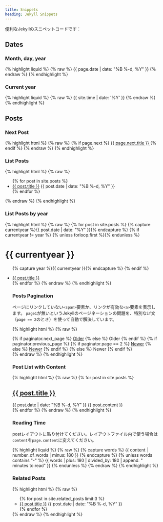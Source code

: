 ```yaml
---
title: Snippets
heading: Jekyll Snippets
---
```


便利なJekyllのスニペットコードです：

## Dates

### Month, day, year
{% highlight liquid %}
{% raw %}
{{ page.date | date: "%B %-d, %Y" }}
{% endraw %}
{% endhighlight %}

### Current year
{% highlight liquid %}
{% raw %}
{{ site.time | date: '%Y' }}
{% endraw %}
{% endhighlight %}

## Posts

### Next Post

{% highlight html %}
{% raw %}
{% if page.next %}
  <a href="{{ page.next.url }}">
    {{ page.next.title }}
  </a>
{% endif %}
{% endraw %}
{% endhighlight %}

### List Posts

{% highlight html %}
{% raw %}
<ul>
  {% for post in site.posts %}
    <li>
      <a href="{{ post.url }}">{{ post.title }}</a>
      <time>{{ post.date | date: "%B %-d, %Y" }}</time>
    </li>
  {% endfor %}
</ul>
{% endraw %}
{% endhighlight %}

### List Posts by year

{% highlight html %}
{% raw %}
{% for post in site.posts %}
  {% capture currentyear %}{{ post.date | date: "%Y" }}{% endcapture %}
  {% if currentyear != year %}
    {% unless forloop.first %}</ul>{% endunless %}
    <h1>{{ currentyear }}</h1>
    <ul>
    {% capture year %}{{ currentyear }}{% endcapture %}
  {% endif %}
  <li><a href="{{ post.url }}">{{ post.title }}</a></li>
{% endfor %}
{% endraw %}
{% endhighlight %}

### Posts Pagination

ページにリンクしていない`<span>`要素か、リンクが有効な`<a>`要素を表示します。
`page1`が無いというJekyllのページネーションの問題を、特別な`if`文（`page == 2`のとき）を使って自動で解決しています。

{% highlight html %}
{% raw %}
<div class="pagination">
  {% if paginator.next_page %}
    <a class="pagination-item older" href="{{ site.baseurl }}page{{ paginator.next_page }}">Older</a>
  {% else %}
    <span class="pagination-item older">Older</span>
  {% endif %}
  {% if paginator.previous_page %}
    {% if paginator.page == 2 %}
      <a class="pagination-item newer" href="{{ site.baseurl }}">Newer</a>
    {% else %}
      <a class="pagination-item newer" href="{{ site.baseurl }}page{{ paginator.previous_page }}">Newer</a>
    {% endif %}
  {% else %}
    <span class="pagination-item newer">Newer</span>
  {% endif %}
</div>
{% endraw %}
{% endhighlight %}

### Post List with Content

{% highlight html %}
{% raw %}
{% for post in site.posts %}
  <article>
    <h1>
      <a href="{{ post.url }}">
        {{ post.title }}
      </a>
    </h1>
    <time>{{ post.date | date: "%B %-d, %Y" }}</time>
    {{ post.content }}
  </article>
{% endfor %}
{% endraw %}
{% endhighlight %}

### Reading Time

postレイアウトに貼り付けてください。レイアウトファイル内で使う場合は`content`を`page.content`に変えてください。

{% highlight liquid %}
{% raw %}
{% capture words %}
  {{ content | number_of_words | minus: 180 }}
{% endcapture %}
{% unless words contains "-" %}
  {{ words | plus: 180 | divided_by: 180 | append: " minutes to read" }}
{% endunless %}
{% endraw %}
{% endhighlight %}

### Related Posts

{% highlight html %}
{% raw %}
<ul>
  {% for post in site.related_posts limit:3 %}
    <li>
      <a href="{{ post.url }}">{{ post.title }}</a>
      <time>{{ post.date | date: "%B %-d, %Y" }}</time>
    </li>
  {% endfor %}
</ul>
{% endraw %}
{% endhighlight %}
